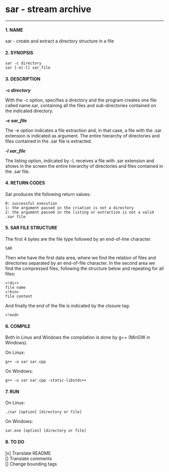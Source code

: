 # **sar - stream archive**
----

#### **1. NAME**  

sar - create and extract a directory structure in a file

#### **2. SYNOPSIS**

    sar -c directory
    sar [-e|-l] sar_file    

#### **3. DESCRIPTION**  

**_-c directory_**  

With the -c option, specifies a directory and the program creates one file called name.sar, containing all the files and sub-directories contained on the indicated directory.  

**_-e sar_file_**  

The -e option indicates a file extraction and, in that case, a file with the .sar extension is indicated as argument.
The entire hierarchy of directories and files contained in the .sar file is extracted.  

**_-l sar_file_**  

The listing option, indicated by -l, receives a file with .sar extension and shows in the screen the entire hierarchy of directories and files contained in the .sar file.  

#### **4. RETURN CODES**  
    
Sar produces the following return values:  

    0: successful execution 
    1: the argument passed in the criation is not a directory 
    2: the argument passed in the listing or extraction is not a valid .sar file 

#### **5. SAR FILE STRUCTURE**  

The first 4 bytes are the file type followed by an end-of-line character.  

    SAR

Then whe have the first data area, where we find the relation of files and directories separated by an end-of-file character.
In the second area we find the compressed files, following the structure below and repeating for all files:  

    <!dir>  
    file name  
    <!bin>  
    file content 

And finally the end of the file is indicated by the closure tag:    

    <!end>  

#### **6. COMPILE**  

Both in Linux and Windows the compilation is done by g++ (MinGW in Windows).  

On Linux:  

    g++ -o sar sar.cpp  

On Windows:  

    g++ -o sar sar.cpp -static-libstdc++  

#### **7. RUN**  

On Linux:  

    ./sar [option] [directory or file]  

On Windows:  

    sar.exe [option] [directory or file]   

#### **8. TO DO**  

[x] Translate README  
[] Translate comments  
[] Change bounding tags  
